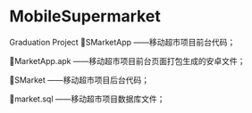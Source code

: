 # MobileSupermarket
Graduation Project 
SMarketApp			——移动超市项目前台代码；

MarketApp.apk	——移动超市项目前台页面打包生成的安卓文件；

SMarket				——移动超市项目后台代码；

market.sql			——移动超市项目数据库文件；
